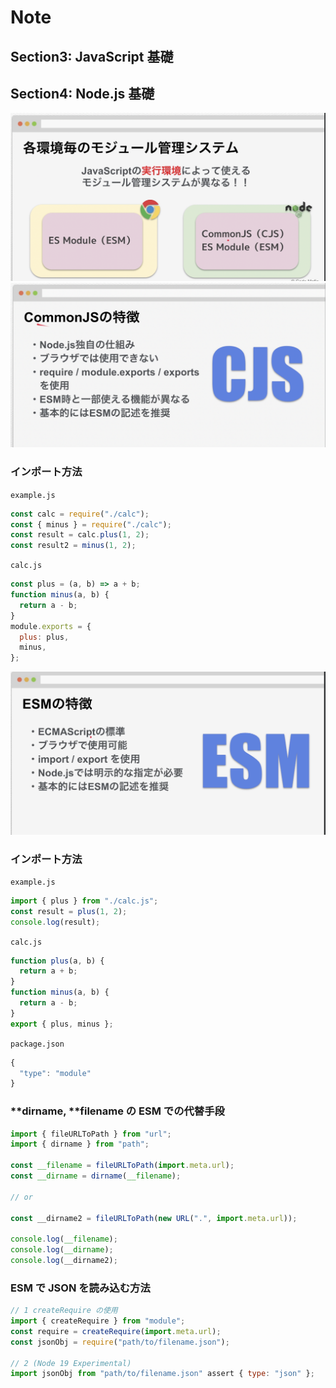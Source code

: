 # Note

## Section3: JavaScript 基礎

## Section4: Node.js 基礎

![module](./img/module.png)
![cjs](./img/cjs.png)

### インポート方法

`example.js`

```js
const calc = require("./calc");
const { minus } = require("./calc");
const result = calc.plus(1, 2);
const result2 = minus(1, 2);
```

`calc.js`

```js
const plus = (a, b) => a + b;
function minus(a, b) {
  return a - b;
}
module.exports = {
  plus: plus,
  minus,
};
```

![esm](./img/esm.png)

### インポート方法

`example.js`

```js
import { plus } from "./calc.js";
const result = plus(1, 2);
console.log(result);
```

`calc.js`

```js
function plus(a, b) {
  return a + b;
}
function minus(a, b) {
  return a - b;
}
export { plus, minus };
```

`package.json`

```js
{
  "type": "module"
}
```

### **dirname, **filename の ESM での代替手段

```js
import { fileURLToPath } from "url";
import { dirname } from "path";

const __filename = fileURLToPath(import.meta.url);
const __dirname = dirname(__filename);

// or

const __dirname2 = fileURLToPath(new URL(".", import.meta.url));

console.log(__filename);
console.log(__dirname);
console.log(__dirname2);
```

### ESM で JSON を読み込む方法

```js
// 1 createRequire の使用
import { createRequire } from "module";
const require = createRequire(import.meta.url);
const jsonObj = require("path/to/filename.json");

// 2 (Node 19 Experimental)
import jsonObj from "path/to/filename.json" assert { type: "json" };
```
